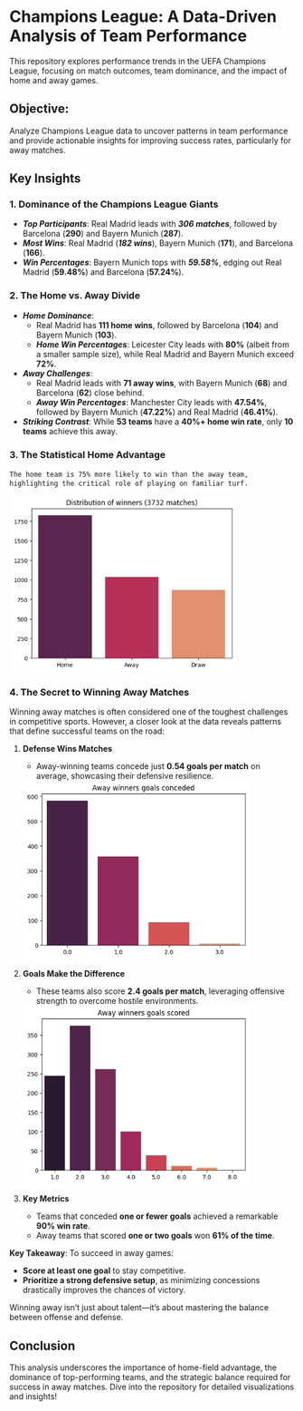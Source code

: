 # Champions League: A Data-Driven Analysis of Team Performance

This repository explores performance trends in the UEFA Champions League, focusing on match outcomes, team dominance, and the impact of home and away games.

## Objective: 
Analyze Champions League data to uncover patterns in team performance and provide actionable insights for improving success rates, particularly for away matches.

## Key Insights

### 1. **Dominance of the Champions League Giants**
- ***Top Participants***: Real Madrid leads with ***306 matches***, followed by Barcelona (**290**) and Bayern Munich (**287**).
- ***Most Wins***: Real Madrid (***182 wins***), Bayern Munich (**171**), and Barcelona (**166**).
- ***Win Percentages***: Bayern Munich tops with ***59.58%***, edging out Real Madrid (**59.48%**) and Barcelona (**57.24%**).

### 2. **The Home vs. Away Divide**
- ***Home Dominance***: 
  - Real Madrid has **111 home wins**, followed by Barcelona (**104**) and Bayern Munich (**103**).
  - ***Home Win Percentages***: Leicester City leads with **80%** (albeit from a smaller sample size), while Real Madrid and Bayern Munich exceed **72%**.
- ***Away Challenges***: 
  - Real Madrid leads with **71 away wins**, with Bayern Munich (**68**) and Barcelona (**62**) close behind.
  - ***Away Win Percentages***: Manchester City leads with **47.54%**, followed by Bayern Munich (**47.22%**) and Real Madrid (**46.41%**).
- ***Striking Contrast***: While **53 teams** have a **40%+ home win rate**, only **10 teams** achieve this away.


### 3. **The Statistical Home Advantage**
    The home team is 75% more likely to win than the away team, highlighting the critical role of playing on familiar turf.

<img src="images\home_or_away.png" alt="" width=400>


### 4. **The Secret to Winning Away Matches**  

Winning away matches is often considered one of the toughest challenges in competitive sports. However, a closer look at the data reveals patterns that define successful teams on the road:  

1. **Defense Wins Matches**  
   - Away-winning teams concede just **0.54 goals per match** on average, showcasing their defensive resilience.  

    <img src="images\away_conceded.png" alt="" width=400>

2. **Goals Make the Difference**  
   - These teams also score **2.4 goals per match**, leveraging offensive strength to overcome hostile environments.

   <img src="images\away_goals.png" alt="" width=400>

3. **Key Metrics**  
   - Teams that conceded **one or fewer goals** achieved a remarkable **90% win rate**.
   - Away teams that scored **one or two goals** won **61% of the time**.

**Key Takeaway**: To succeed in away games:  
- **Score at least one goal** to stay competitive.  
- **Prioritize a strong defensive setup**, as minimizing concessions drastically improves the chances of victory.  

Winning away isn’t just about talent—it’s about mastering the balance between offense and defense.  


## Conclusion
This analysis underscores the importance of home-field advantage, the dominance of top-performing teams, and the strategic balance required for success in away matches. Dive into the repository for detailed visualizations and insights!